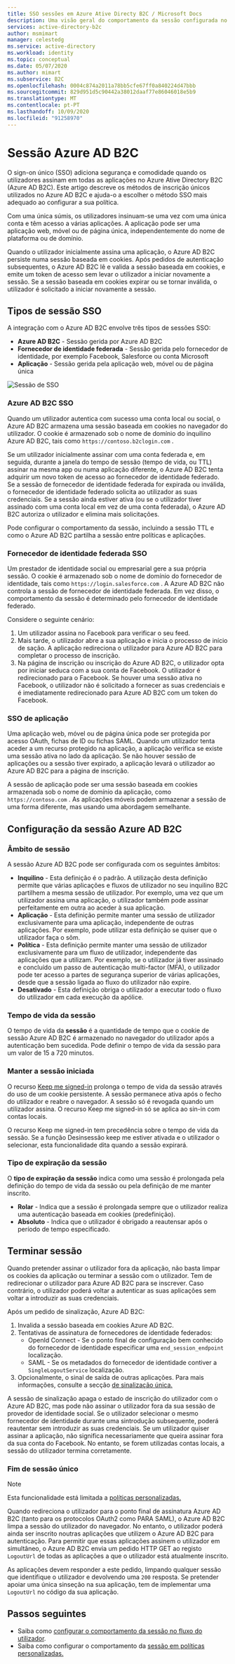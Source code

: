```yaml
---
title: SSO sessões em Azure Ative Directy B2C / Microsoft Docs
description: Uma visão geral do comportamento da sessão configurada no Azure Ative Directory B2C.
services: active-directory-b2c
author: msmimart
manager: celestedg
ms.service: active-directory
ms.workload: identity
ms.topic: conceptual
ms.date: 05/07/2020
ms.author: mimart
ms.subservice: B2C
ms.openlocfilehash: 0004c874a2011a78bb5cfe67ff0a840224d47bbb
ms.sourcegitcommit: 829d951d5c90442a38012daaf77e86046018e5b9
ms.translationtype: MT
ms.contentlocale: pt-PT
ms.lasthandoff: 10/09/2020
ms.locfileid: "91258970"
---
```

# <a name="azure-ad-b2c-session"></a>Sessão Azure AD B2C

O sign-on único (SSO) adiciona segurança e comodidade quando os utilizadores assinam em todas as aplicações no Azure Ative Directory B2C (Azure AD B2C). Este artigo descreve os métodos de inscrição únicos utilizados no Azure AD B2C e ajuda-o a escolher o método SSO mais adequado ao configurar a sua política.

Com uma única súmis, os utilizadores insinuam-se uma vez com uma única conta e têm acesso a várias aplicações. A aplicação pode ser uma aplicação web, móvel ou de página única, independentemente do nome de plataforma ou de domínio.

Quando o utilizador inicialmente assina uma aplicação, o Azure AD B2C persiste numa sessão baseada em cookies. Após pedidos de autenticação subsequentes, o Azure AD B2C lê e valida a sessão baseada em cookies, e emite um token de acesso sem levar o utilizador a iniciar novamente a sessão. Se a sessão baseada em cookies expirar ou se tornar inválida, o utilizador é solicitado a iniciar novamente a sessão.  

## <a name="sso-session-types"></a>Tipos de sessão SSO

A integração com o Azure AD B2C envolve três tipos de sessões SSO:

- **Azure AD B2C** - Sessão gerida por Azure AD B2C
- **Fornecedor de identidade federada** - Sessão gerida pelo fornecedor de identidade, por exemplo Facebook, Salesforce ou conta Microsoft
- **Aplicação** - Sessão gerida pela aplicação web, móvel ou de página única

![Sessão de SSO](media/session-overview/sso-session-types.png)

### <a name="azure-ad-b2c-sso"></a>Azure AD B2C SSO 

Quando um utilizador autentica com sucesso uma conta local ou social, o Azure AD B2C armazena uma sessão baseada em cookies no navegador do utilizador. O cookie é armazenado sob o nome de domínio do inquilino Azure AD B2C, tais como `https://contoso.b2clogin.com` .

Se um utilizador inicialmente assinar com uma conta federada e, em seguida, durante a janela do tempo de sessão (tempo de vida, ou TTL) assinar na mesma app ou numa aplicação diferente, o Azure AD B2C tenta adquirir um novo token de acesso ao fornecedor de identidade federado. Se a sessão de fornecedor de identidade federada for expirada ou inválida, o fornecedor de identidade federado solicita ao utilizador as suas credenciais. Se a sessão ainda estiver ativa (ou se o utilizador tiver assinado com uma conta local em vez de uma conta federada), o Azure AD B2C autoriza o utilizador e elimina mais solicitações.

Pode configurar o comportamento da sessão, incluindo a sessão TTL e como o Azure AD B2C partilha a sessão entre políticas e aplicações.

### <a name="federated-identity-provider-sso"></a>Fornecedor de identidade federada SSO

Um prestador de identidade social ou empresarial gere a sua própria sessão. O cookie é armazenado sob o nome de domínio do fornecedor de identidade, tais como `https://login.salesforce.com` . A Azure AD B2C não controla a sessão de fornecedor de identidade federada. Em vez disso, o comportamento da sessão é determinado pelo fornecedor de identidade federado. 

Considere o seguinte cenário:

1. Um utilizador assina no Facebook para verificar o seu feed.
2. Mais tarde, o utilizador abre a sua aplicação e inicia o processo de início de sação. A aplicação redireciona o utilizador para Azure AD B2C para completar o processo de inscrição.
3. Na página de inscrição ou inscrição do Azure AD B2C, o utilizador opta por iniciar seduca com a sua conta de Facebook. O utilizador é redirecionado para o Facebook. Se houver uma sessão ativa no Facebook, o utilizador não é solicitado a fornecer as suas credenciais e é imediatamente redirecionado para Azure AD B2C com um token do Facebook.

### <a name="application-sso"></a>SSO de aplicação

Uma aplicação web, móvel ou de página única pode ser protegida por acesso OAuth, fichas de ID ou fichas SAML. Quando um utilizador tenta aceder a um recurso protegido na aplicação, a aplicação verifica se existe uma sessão ativa no lado da aplicação. Se não houver sessão de aplicações ou a sessão tiver expirado, a aplicação levará o utilizador ao Azure AD B2C para a página de inscrição.

A sessão de aplicação pode ser uma sessão baseada em cookies armazenada sob o nome de domínio da aplicação, como `https://contoso.com` . As aplicações móveis podem armazenar a sessão de uma forma diferente, mas usando uma abordagem semelhante.

## <a name="azure-ad-b2c-session-configuration"></a>Configuração da sessão Azure AD B2C

### <a name="session-scope"></a>Âmbito de sessão

A sessão Azure AD B2C pode ser configurada com os seguintes âmbitos:

- **Inquilino** - Esta definição é o padrão. A utilização desta definição permite que várias aplicações e fluxos de utilizador no seu inquilino B2C partilhem a mesma sessão de utilizador. Por exemplo, uma vez que um utilizador assina uma aplicação, o utilizador também pode assinar perfeitamente em outra ao aceder à sua aplicação.
- **Aplicação** - Esta definição permite manter uma sessão de utilizador exclusivamente para uma aplicação, independente de outras aplicações. Por exemplo, pode utilizar esta definição se quiser que o utilizador faça o sôm.
- **Política** - Esta definição permite manter uma sessão de utilizador exclusivamente para um fluxo de utilizador, independente das aplicações que a utilizam. Por exemplo, se o utilizador já tiver assinado e concluído um passo de autenticação multi-factor (MFA), o utilizador pode ter acesso a partes de segurança superior de várias aplicações, desde que a sessão ligada ao fluxo do utilizador não expire.
- **Desativado** - Esta definição obriga o utilizador a executar todo o fluxo do utilizador em cada execução da apólice.

### <a name="session-life-time"></a>Tempo de vida da sessão

O tempo de vida da **sessão** é a quantidade de tempo que o cookie de sessão Azure AD B2C é armazenado no navegador do utilizador após a autenticação bem sucedida. Pode definir o tempo de vida da sessão para um valor de 15 a 720 minutos.

### <a name="keep-me-signed-in"></a>Manter a sessão iniciada

O recurso [Keep me signed-in](custom-policy-keep-me-signed-in.md) prolonga o tempo de vida da sessão através do uso de um cookie persistente. A sessão permanece ativa após o fecho do utilizador e reabre o navegador. A sessão só é revogada quando um utilizador assina. O recurso Keep me signed-in só se aplica ao sin-in com contas locais.

O recurso Keep me signed-in tem precedência sobre o tempo de vida da sessão. Se a função Desinsessão keep me estiver ativada e o utilizador o selecionar, esta funcionalidade dita quando a sessão expirará. 

### <a name="session-expiry-type"></a>Tipo de expiração da sessão

O **tipo de expiração da sessão** indica como uma sessão é prolongada pela definição do tempo de vida da sessão ou pela definição de me manter inscrito.

- **Rolar** - Indica que a sessão é prolongada sempre que o utilizador realiza uma autenticação baseada em cookies (predefinição).
- **Absoluto** - Indica que o utilizador é obrigado a reautensar após o período de tempo especificado.

## <a name="sign-out"></a>Terminar sessão

Quando pretender assinar o utilizador fora da aplicação, não basta limpar os cookies da aplicação ou terminar a sessão com o utilizador. Tem de redirecionar o utilizador para Azure AD B2C para se inscrever. Caso contrário, o utilizador poderá voltar a autenticar as suas aplicações sem voltar a introduzir as suas credenciais.

Após um pedido de sinalização, Azure AD B2C:

1. Invalida a sessão baseada em cookies Azure AD B2C.
1. Tentativas de assinatura de fornecedores de identidade federados:
   - OpenId Connect - Se o ponto final de configuração bem conhecido do fornecedor de identidade especificar uma `end_session_endpoint` localização.
   - SAML - Se os metadados do fornecedor de identidade contiver a `SingleLogoutService` localização.
1. Opcionalmente, o sinal de saída de outras aplicações. Para mais informações, consulte a secção [de sinalização única.](#single-sign-out)

A sessão de sinalização apaga o estado de inscrição do utilizador com o Azure AD B2C, mas pode não assinar o utilizador fora da sua sessão de provedor de identidade social. Se o utilizador selecionar o mesmo fornecedor de identidade durante uma sintrodução subsequente, poderá reautentar sem introduzir as suas credenciais. Se um utilizador quiser assinar a aplicação, não significa necessariamente que queira assinar fora da sua conta do Facebook. No entanto, se forem utilizadas contas locais, a sessão do utilizador termina corretamente.

### <a name="single-sign-out"></a>Fim de sessão único 


> [!NOTE]
> Esta funcionalidade está limitada a [políticas personalizadas.](custom-policy-overview.md)

Quando redireciona o utilizador para o ponto final de assinatura Azure AD B2C (tanto para os protocolos OAuth2 como PARA SAML), o Azure AD B2C limpa a sessão do utilizador do navegador. No entanto, o utilizador poderá ainda ser inscrito noutras aplicações que utilizem o Azure AD B2C para autenticação. Para permitir que essas aplicações assinem o utilizador em simultâneo, o Azure AD B2C envia um pedido HTTP GET ao registo `LogoutUrl` de todas as aplicações a que o utilizador está atualmente inscrito.


As aplicações devem responder a este pedido, limpando qualquer sessão que identifique o utilizador e devolvendo uma `200` resposta. Se pretender apoiar uma única sinseção na sua aplicação, tem de implementar uma `LogoutUrl` no código da sua aplicação. 

## <a name="next-steps"></a>Passos seguintes

- Saiba como [configurar o comportamento da sessão no fluxo do utilizador](session-behavior.md).
- Saiba como configurar o comportamento da [sessão em políticas personalizadas.](session-behavior-custom-policy.md)